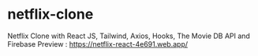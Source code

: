 # netflix-clone
Netflix Clone with React JS, Tailwind, Axios, Hooks, The Movie DB API and Firebase
Preview : https://netflix-react-4e691.web.app/
